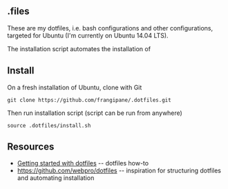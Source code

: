 ## .files
These are my dotfiles, i.e. bash configurations and other configurations, targeted for Ubuntu (I'm currently on Ubuntu 14.04 LTS).

The installation script automates the installation of 


## Install

On a fresh installation of Ubuntu, clone with Git

`git clone https://github.com/frangipane/.dotfiles.git`

Then run installation script (script can be run from anywhere)

`source .dotfiles/install.sh`


## Resources

* [Getting started with dotfiles](https://medium.com/@webprolific/getting-started-with-dotfiles-43c3602fd789#.7l2hnwca2) -- dotfiles how-to
* https://github.com/webpro/dotfiles -- inspiration for structuring dotfiles and automating installation


